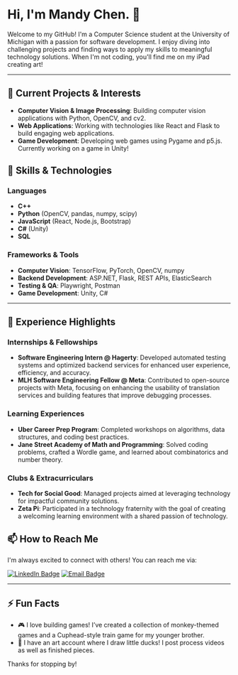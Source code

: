 # Hi, I'm Mandy Chen. 👋

Welcome to my GitHub! I'm a Computer Science student at the University of Michigan with a passion for software development. I enjoy diving into challenging projects and finding ways to apply my skills to meaningful technology solutions. When I'm not coding, you'll find me on my iPad creating art!

---

## 👾 Current Projects & Interests
- **Computer Vision & Image Processing**: Building computer vision applications with Python, OpenCV, and cv2.
- **Web Applications**: Working with technologies like React and Flask to build engaging web applications.
- **Game Development**: Developing web games using Pygame and p5.js. Currently working on a game in Unity!

## 🌱 Skills & Technologies
### Languages
- **C++**  
- **Python** (OpenCV, pandas, numpy, scipy)
- **JavaScript** (React, Node.js, Bootstrap)
- **C#** (Unity)
- **SQL**

### Frameworks & Tools
- **Computer Vision**: TensorFlow, PyTorch, OpenCV, numpy
- **Backend Development**: ASP.NET, Flask, REST APIs, ElasticSearch
- **Testing & QA**: Playwright, Postman
- **Game Development**: Unity, C#

---

## 🚀 Experience Highlights
### Internships & Fellowships
- **Software Engineering Intern @ Hagerty**: Developed automated testing systems and optimized backend services for enhanced user experience, efficiency, and accuracy.
- **MLH Software Engineering Fellow @ Meta**: Contributed to open-source projects with Meta, focusing on enhancing the usability of translation services and building features that improve debugging processes.

### Learning Experiences
- **Uber Career Prep Program**: Completed workshops on algorithms, data structures, and coding best practices.
- **Jane Street Academy of Math and Programming**: Solved coding problems, crafted a Wordle game, and learned about combinatorics and number theory.

### Clubs & Extracurriculars
- **Tech for Social Good**: Managed projects aimed at leveraging technology for impactful community solutions.
- **Zeta Pi**: Participated in a technology fraternity with the goal of creating a welcoming learning environment with a shared passion of technology.

## 📫 How to Reach Me
I'm always excited to connect with others! You can reach me via:  
  
[![LinkedIn Badge](https://img.shields.io/badge/LinkedIn-Connect-blue?style=flat&logo=linkedin)](https://www.linkedin.com/in/mandy-chen06/)
[![Email Badge](https://img.shields.io/badge/Email-Contact%20Me-red?style=flat&logo=gmail)](mailto:mandyschen06@gmail.com)

---

## ⚡ Fun Facts
- 🎮 I love building games! I’ve created a collection of monkey-themed games and a Cuphead-style train game for my younger brother.
- 🐥 I have an art account where I draw little ducks! I post process videos as well as finished pieces.

Thanks for stopping by!
